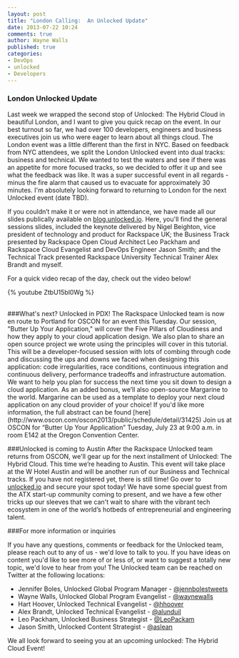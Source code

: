 ```yaml
---
layout: post
title: "London Calling:  An Unlocked Update"
date: 2013-07-22 10:24
comments: true
author: Wayne Walls
published: true
categories:
- DevOps
- unlocked
- Developers
---
```


### London Unlocked Update

Last week we wrapped the second stop of Unlocked: The Hybrid Cloud in beautiful London, and I want to give you quick recap on the event.
In our best turnout so far, we had over 100 developers, engineers and business executives join us who were eager to learn about all things cloud. The London event was a little different than the first in NYC. Based on feedback from NYC attendees, we split the London Unlocked event into dual tracks: business and technical. We wanted to test the waters and see if there was an appetite for more focused tracks, so we decided to offer it up and see what the feedback was like.
It was a super successful event in all regards - minus the fire alarm that caused us to evacuate for approximately 30 minutes. I'm absolutely looking forward to returning to London for the next Unlocked event (date TBD). <!-- more -->

If you couldn’t make it or were not in attendance, we have made all our slides publically available on [blog.unlocked.io](http://unlocked.io). Here, you'll find the general sessions slides, included the keynote delivered by Nigel Beighton, vice president of technology and product for Rackspace UK; the Business Track presented by Rackspace Open Cloud Architect Leo Packham and Rackspace Cloud Evangelist and DevOps Engineer Jason Smith; and the Technical Track presented Rackspace University Technical Trainer Alex Brandt and myself.

For a quick video recap of the day, check out the video below!

{% youtube ZtbU15bl0Wg %}

<br />
###What's next? Unlocked in PDX!
The Rackspace Unlocked team is now en route to Portland for OSCON for an event this Tuesday.
Our session, "Butter Up Your Application," will cover the Five Pillars of Cloudiness and how they apply to your cloud application design. We also plan to share an open source project we wrote using the principles will cover in this tutorial. This will be a developer-focused session with lots of combing through code and discussing the ups and downs we faced when designing this application: code irregularities, race conditions, continuous integration and continuous delivery, performance tradeoffs and infrastructure automation. We want to help you plan for success the next time you sit down to design a cloud application.  As an added bonus, we’ll also open-source Margarine to the world. Margarine can be used as a template to deploy your next cloud application on any cloud provider of your choice!
If you'd like more information, the full abstract can be found [here](http://www.oscon.com/oscon2013/public/schedule/detail/31425)
Join us at OSCON for “Butter Up Your Application” Tuesday, July 23 at 9:00 a.m. in room E142 at the Oregon Convention Center.

###Unlocked is coming to Austin
After the Rackspace Unlocked team returns from OSCON, we'll gear up for the next installment of Unlocked: The Hybrid Cloud. This time we’re heading to Austin. This event will take place at the W Hotel Austin and will be another run of our Business and Technical tracks. If you have not registered yet, there is still time! Go over to [unlocked.io](http://unlocked.io) and secure your spot today! We have some special guest from the ATX start-up community coming to present, and we have a few other tricks up our sleeves that we can't wait to share with the vibrant tech ecosystem in one of the world’s hotbeds of entrepreneurial and engineering talent.  

###For more information or inquiries

If you have any questions, comments or feedback for the Unlocked team, please reach out to any of us - we'd love to talk to you. If you have ideas on content you'd like to see more of or less of, or want to suggest a totally new topic, we'd love to hear from you!
The Unlocked team can be reached on Twitter at the following locations:

* Jennifer Boles, Unlocked Global Program Manager - [@jennbolestweets](https://twitter.com/jennbolestweets)
* Wayne Walls, Unlocked Global Program Evangelist - [@waynewalls](https://twitter.com/waynewalls)
* Hart Hoover, Unlocked Technical Evangelist - [@hhoover](https://twitter.com/hhoover)
* Alex Brandt, Unlocked Technical Evangelist - [@alunduil](https://twitter.com/alunduil)
* Leo Packham, Unlocked Business Strategist - [@LeoPackam](https://twitter.com/Leopackham)
* Jason Smith, Unlocked Content Strategist - [@aslean](https://twitter.com/aslaen)

We all look forward to seeing you at an upcoming unlocked: The Hybrid Cloud Event!

